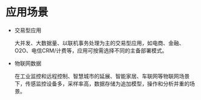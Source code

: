 # 应用场景<a name="ZH-CN_CONCEPT_0251307659"></a>

-   交易型应用

    大并发、大数据量、以联机事务处理为主的交易型应用，如电商、金融、O2O、电信CRM/计费等，应用可按需选择不同的主备部署模式。

-   物联网数据

    在工业监控和远程控制、智慧城市的延展、智能家居、车联网等物联网场景下，传感监控设备多，采样率高，数据存储为追加模型，操作和分析并重的场景。


